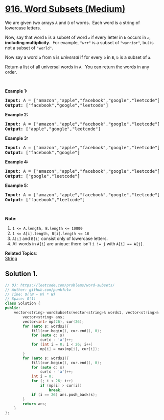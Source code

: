# [916. Word Subsets (Medium)](https://leetcode.com/problems/word-subsets/)

<p>We are given two arrays <code>A</code> and <code>B</code> of words.&nbsp; Each word is a string of lowercase letters.</p>

<p>Now, say that&nbsp;word <code>b</code> is a subset of word <code>a</code><strong>&nbsp;</strong>if every letter in <code>b</code> occurs in <code>a</code>, <strong>including multiplicity</strong>.&nbsp; For example, <code>"wrr"</code> is a subset of <code>"warrior"</code>, but is not a subset of <code>"world"</code>.</p>

<p>Now say a word <code>a</code> from <code>A</code> is <em>universal</em> if for every <code>b</code> in <code>B</code>, <code>b</code>&nbsp;is a subset of <code>a</code>.&nbsp;</p>

<p>Return a list of all universal words in <code>A</code>.&nbsp; You can return the words in any order.</p>

<p>&nbsp;</p>

<ol>
</ol>

<div>
<p><strong>Example 1:</strong></p>

<pre><strong>Input: </strong>A = <span id="example-input-1-1">["amazon","apple","facebook","google","leetcode"]</span>, B = <span id="example-input-1-2">["e","o"]</span>
<strong>Output: </strong><span id="example-output-1">["facebook","google","leetcode"]</span>
</pre>

<div>
<p><strong>Example 2:</strong></p>

<pre><strong>Input: </strong>A = <span id="example-input-2-1">["amazon","apple","facebook","google","leetcode"]</span>, B = <span id="example-input-2-2">["l","e"]</span>
<strong>Output: </strong><span id="example-output-2">["apple","google","leetcode"]</span>
</pre>

<div>
<p><strong>Example 3:</strong></p>

<pre><strong>Input: </strong>A = <span id="example-input-3-1">["amazon","apple","facebook","google","leetcode"]</span>, B = <span id="example-input-3-2">["e","oo"]</span>
<strong>Output: </strong><span id="example-output-3">["facebook","google"]</span>
</pre>

<div>
<p><strong>Example 4:</strong></p>

<pre><strong>Input: </strong>A = <span id="example-input-4-1">["amazon","apple","facebook","google","leetcode"]</span>, B = <span id="example-input-4-2">["lo","eo"]</span>
<strong>Output: </strong><span id="example-output-4">["google","leetcode"]</span>
</pre>

<div>
<p><strong>Example 5:</strong></p>

<pre><strong>Input: </strong>A = <span id="example-input-5-1">["amazon","apple","facebook","google","leetcode"]</span>, B = <span id="example-input-5-2">["ec","oc","ceo"]</span>
<strong>Output: </strong><span id="example-output-5">["facebook","leetcode"]</span>
</pre>

<p>&nbsp;</p>

<p><strong>Note:</strong></p>

<ol>
	<li><code>1 &lt;= A.length, B.length &lt;= 10000</code></li>
	<li><code>1 &lt;= A[i].length, B[i].length&nbsp;&lt;= 10</code></li>
	<li><code>A[i]</code> and <code>B[i]</code> consist only of lowercase letters.</li>
	<li>All words in <code>A[i]</code> are unique: there isn't <code>i != j</code> with <code>A[i] == A[j]</code>.</li>
</ol>
</div>
</div>
</div>
</div>
</div>


**Related Topics**:  
[String](https://leetcode.com/tag/string/)

## Solution 1.

```cpp
// OJ: https://leetcode.com/problems/word-subsets/
// Author: github.com/punkfulw
// Time: O((N + M) * W) 
// Space: O(1)
class Solution {
public:
    vector<string> wordSubsets(vector<string>& words1, vector<string>& words2) {
        vector<string> ans;
        vector<int> mp(26), cur(26);
        for (auto s: words2){
            fill(cur.begin(), cur.end(), 0);
            for (auto c: s)
                cur[c - 'a']++;
            for (int i = 0; i < 26; i++)
                mp[i] = max(mp[i], cur[i]);
        }
        for (auto s: words1){
            fill(cur.begin(), cur.end(), 0);
            for (auto c: s)
                cur[c - 'a']++;
            int i = 0;
            for (; i < 26; i++)
                if (mp[i] > cur[i])
                    break;
            if (i == 26) ans.push_back(s);
        }
        return ans;
    }
};
```
